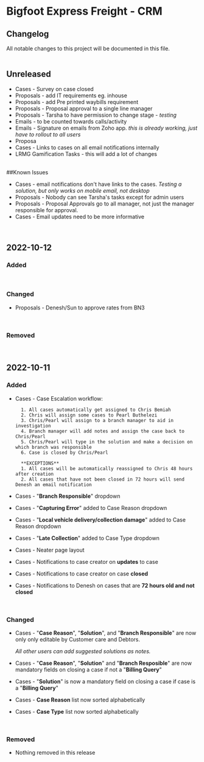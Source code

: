 # Bigfoot Express Freight - CRM

## Changelog
All notable changes to this project will be documented in this file.  
<br>
## Unreleased

- Cases - Survey on case closed
- Proposals - add IT requirements eg. inhouse
- Proposals - add Pre printed waybills requirement
- Proposals - Proposal approval to a single line manager
- Proposals - Tarsha to have permission to change stage - *testing*
- Emails - to be counted towards calls/activity
- Emails - Signature on emails from Zoho app. *this is already working, just have to rollout to all users*
- Proposa
- Cases - Links to cases on all email notifications internally
- LRMG Gamification Tasks - this will add a lot of changes

<br>
##Known Issues

- Cases - email notifications don't have links to the cases. *Testing a solution, but only works on mobile email, not desktop*
- Proposals - Nobody can see Tarsha's tasks except for admin users
- Proposals - Proposal Approvals go to all manager, not just the manager responsible for approval.
- Cases - Email updates need to be more informative

<br>


## 2022-10-12
### Added


<br>

### Changed
- Proposals - Denesh/Sun to approve rates from BN3



<br>

### Removed


<br>





## 2022-10-11
### Added
- Cases - Case Escalation workflow:  

        1. All cases automatically get assigned to Chris Bemiah
        2. Chris will assign some cases to Pearl Buthelezi
        3. Chris/Pearl will assign to a branch manager to aid in investigation
        4. Branch manager will add notes and assign the case back to Chris/Pearl 
        5. Chris/Pearl will type in the solution and make a decision on which branch was responsible
        6. Case is closed by Chris/Pearl
        
        **EXCEPTIONS**
        1. All cases will be automatically reassigned to Chris 48 hours after creation
        2. All cases that have not been closed in 72 hours will send Denesh an email notification


- Cases - "**Branch Responsible**" dropdown
- Cases - "**Capturing Error**" added to Case Reason dropdown
- Cases - "**Local vehicle delivery/collection damage**" added to Case Reason dropdown
- Cases - "**Late Collection**" added to Case Type dropdown
- Cases - Neater page layout
- Cases - Notifications to case creator on **updates** to case
- Cases - Notifications to case creator on case **closed**
- Cases - Notifications to Denesh on cases that are **72 hours old and not closed**

<br>

### Changed
- Cases - "**Case Reason**", "**Solution**", and "**Branch Responsible**" are now only only editable by Customer care and Debtors. 

    *All other users can add suggested solutions as notes.*
- Cases - "**Case Reason**", "**Solution**" and "**Branch Resposible**" are now mandatory fields on closing a case if not a "**Billing Query**"
- Cases - "**Solution**" is now a mandatory field on closing a case if case is a "**Billing Query**"
- Cases - **Case Reason** list now sorted alphabetically
- Cases - **Case Type** list now sorted alphabetically

<br>

### Removed
- Nothing removed in this release

<br>